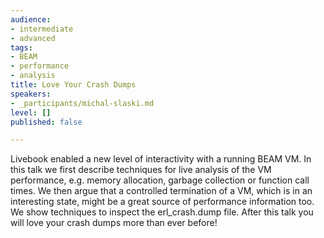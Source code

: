 ```yaml
---
audience:
- intermediate
- advanced
tags:
- BEAM
- performance
- analysis
title: Love Your Crash Dumps
speakers:
- _participants/michal-slaski.md
level: []
published: false

---
```

Livebook enabled a new level of interactivity with a running BEAM VM. In this talk we first describe techniques for live analysis of the VM performance, e.g. memory allocation, garbage collection or function call times. We then argue that a controlled termination of a VM, which is in an interesting state, might be a great source of performance information too. We show techniques to inspect the erl_crash.dump file. After this talk you will love your crash dumps more than ever before!